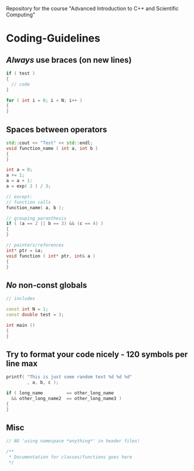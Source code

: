 Repository for the course "Advanced Introduction to C++ and Scientific Computing"

# Coding-Guidelines

## *Always* use braces (on new lines)

```c++
if ( test )
{
  // code
}

for ( int i = 0; i < N; i++ )
{
}
```

## Spaces between operators

```c++
std::cout << "Test" << std::endl;
void function_name ( int a, int b )
{
}

int a = 0;
a += 1;
a = a + 1:
a = exp( 2 ) / 3;

// except:
// function calls
function_name( a, b );

// grouping paranthesis
if ( (a == 2 || b == 3) && (c == 4) )
{
}

// pointers/references
int* ptr = &a;
void function ( int* ptr, int& a )
{
}
```

## *No* non-const globals

```c++
// includes

const int N = 1;
const double test = 3;

int main ()
{
}
```

## Try to format your code nicely - 120 symbols per line max

```c++
printf( "This is just some random text %d %d %d"
        , a, b, c );

if ( long_name         == other_long_name
  && other_long_name2  == other_long_name3 )
{
}
```

## Misc

```c++
// NO 'using namespace *anything*' in header files!

/**
 * Documentation for classes/functions goes here
 */
```
